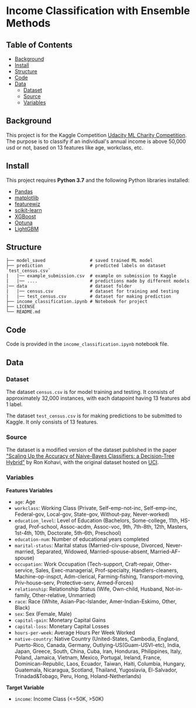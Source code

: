 # Income Classification with Ensemble Methods


## Table of Contents

* [Background](##Background)
* [Install](##Install)
* [Structure](##Structure)
* [Code](##Code)
* [Data](##Data)
  * [Dataset](###Dataset)
  * [Source](###Source)
  * [Variables](###Variables)

## Background 
This project is for the Kaggle Competition [Udacity ML Charity Competition](https://www.kaggle.com/competitions/udacity-mlcharity-competition/overview). 
The purpose is to classify if an individual's annual income is above 50,000 usd or not, based on 13 features like age, workclass, etc. 

## Install 

This project requires **Python 3.7** and the following Python libraries installed:

- [Pandas](http://pandas.pydata.org)
- [matplotlib](http://matplotlib.org/)
- [featurewiz](https://github.com/AutoViML/featurewiz#install)
- [scikit-learn](http://scikit-learn.org/stable/)
- [XGBoost](https://xgboost.readthedocs.io/en/stable/)
- [Optuna](https://optuna.org/)
- [LightGBM](https://lightgbm.readthedocs.io/en/stable/Python-Intro.html)

## Structure
	├── model_saved                 # saved trained ML model
	├── prediction                  # predicted labels on dataset `test_census.csv`
	|   |── example_submission.csv  # example on submission to Kaggle
	|   |── ....                    # predictions made by different models
	|── data                        # dataset folder
	|   |── census.csv              # dataset for training and testing
	|   |── test_census.csv         # dataset for making prediction
	├── income_classification.ipynb # Notebook for project
	├── LICENSE
	└── README.md

## Code
Code is provided in the `income_classification.ipynb` notebook file. 

## Data
### Dataset
The dataset `census.csv` is for model training and testing. It consists of approximately 32,000 instances, with each datapoint having 13 features abd 1 label. 

The dataset `test_census.csv` is for making predictions to be submitted to Kaggle. It only consists of 13 features.

### Source 
The dataset is a modified version of the dataset published in the paper ["Scaling Up the Accuracy of Naive-Bayes Classifiers: a Decision-Tree Hybrid"](https://www.aaai.org/Papers/KDD/1996/KDD96-033.pdf) by Ron Kohavi, with the original dataset hosted on [UCI](https://archive.ics.uci.edu/ml/datasets/Census+Income). 

### Variables 
**Features Variables**
- `age`: Age
- `workclass`: Working Class (Private, Self-emp-not-inc, Self-emp-inc, Federal-gov, Local-gov, State-gov, Without-pay, Never-worked)
- `education_level`: Level of Education (Bachelors, Some-college, 11th, HS-grad, Prof-school, Assoc-acdm, Assoc-voc, 9th, 7th-8th, 12th, Masters, 1st-4th, 10th, Doctorate, 5th-6th, Preschool)
- `education-num`: Number of educational years completed
- `marital-status`: Marital status (Married-civ-spouse, Divorced, Never-married, Separated, Widowed, Married-spouse-absent, Married-AF-spouse)
- `occupation`: Work Occupation (Tech-support, Craft-repair, Other-service, Sales, Exec-managerial, Prof-specialty, Handlers-cleaners, Machine-op-inspct, Adm-clerical, Farming-fishing, Transport-moving, Priv-house-serv, Protective-serv, Armed-Forces)
- `relationship`: Relationship Status (Wife, Own-child, Husband, Not-in-family, Other-relative, Unmarried)
- `race`: Race (White, Asian-Pac-Islander, Amer-Indian-Eskimo, Other, Black)
- `sex`: Sex (Female, Male)
- `capital-gain`: Monetary Capital Gains
- `capital-loss`: Monetary Capital Losses
- `hours-per-week`: Average Hours Per Week Worked
- `native-country`: Native Country (United-States, Cambodia, England, Puerto-Rico, Canada, Germany, Outlying-US(Guam-USVI-etc), India, Japan, Greece, South, China, Cuba, Iran, Honduras, Philippines, Italy, Poland, Jamaica, Vietnam, Mexico, Portugal, Ireland, France, Dominican-Republic, Laos, Ecuador, Taiwan, Haiti, Columbia, Hungary, Guatemala, Nicaragua, Scotland, Thailand, Yugoslavia, El-Salvador, Trinadad&Tobago, Peru, Hong, Holand-Netherlands)

**Target Variable**
- `income`: Income Class (<=50K, >50K)
